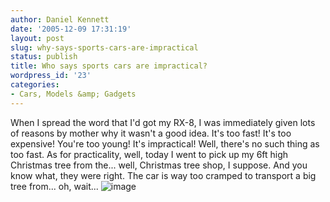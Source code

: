 ```yaml
---
author: Daniel Kennett
date: '2005-12-09 17:31:19'
layout: post
slug: why-says-sports-cars-are-impractical
status: publish
title: Who says sports cars are impractical?
wordpress_id: '23'
categories:
- Cars, Models &amp; Gadgets
---
```


When I spread the word that I'd got my RX-8, I was immediately given
lots of reasons by mother why it wasn't a good idea. It's too fast! It's
too expensive! You're too young! It's impractical! Well, there's no such
thing as too fast. As for practicality, well, today I went to pick up my
6ft high Christmas tree from the... well, Christmas tree shop, I
suppose. And you know what, they were right. The car is way too cramped
to transport a big tree from... oh, wait...
![image](http://danielkennett.org/pictures/rx8/xmastree.jpg)
